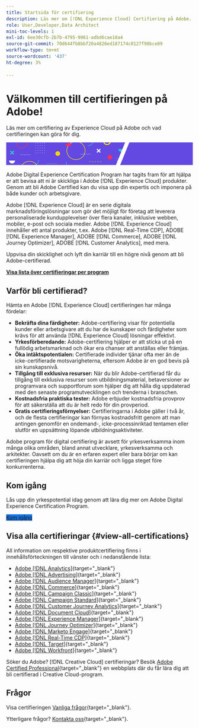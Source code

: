 ```yaml
---
title: Startsida för certifiering
description: Läs mer om [!DNL Experience Cloud] Certifiering på Adobe. Ta reda på vad du kan få ut av certifieringen.
role: User,Developer,Data Architect
mini-toc-levels: 1
exl-id: 6ee30cfb-2b7b-4795-9061-adbd6cae18a4
source-git-commit: 70d644fb8bbf20a4826ed187174c0127f98bce89
workflow-type: tm+mt
source-wordcount: '437'
ht-degree: 3%

---
```


# Välkommen till certifieringen på Adobe!

Läs mer om certifiering av Experience Cloud på Adobe och vad certifieringen kan göra för dig.

![Banderoll](/help/certifications/assets/home_banner_smallwide.png)

Adobe Digital Experience Certification Program har tagits fram för att hjälpa er att bevisa att ni är skickliga i Adobe [!DNL Experience Cloud] produkter. Genom att bli Adobe Certified kan du visa upp din expertis och imponera på både kunder och arbetsgivare.

Adobe [!DNL Experience Cloud] är en serie digitala marknadsföringslösningar som gör det möjligt för företag att leverera personaliserade kundupplevelser över flera kanaler, inklusive webben, mobiler, e-post och sociala medier. Adobe [!DNL Experience Cloud] innehåller ett antal produkter, t.ex. Adobe [!DNL Real-Time CDP], ADOBE [!DNL Experience Manager], ADOBE [!DNL Commerce], ADOBE [!DNL Journey Optimizer], ADOBE [!DNL Customer Analytics], med mera.

Uppvisa din skicklighet och lyft din karriär till en högre nivå genom att bli Adobe-certifierad.

[**Visa lista över certifieringar per program**](#view-all-certifications)

## Varför bli certifierad?

Hämta en Adobe [!DNL Experience Cloud] certifieringen har många fördelar:

* **Bekräfta dina färdigheter:** Adobe-certifiering visar för potentiella kunder eller arbetsgivare att du har de kunskaper och färdigheter som krävs för att använda [!DNL Experience Cloud] lösningar effektivt.
* **Yrkesförberedande:** Adobe-certifiering hjälper er att sticka ut på en fullödig arbetsmarknad och ökar era chanser att anställas eller främjas.
* **Öka intäktspotentialen:** Certifierade individer tjänar ofta mer än de icke-certifierade motsvarigheterna, eftersom Adobe är en god bevis på sin kunskapsnivå.
* **Tillgång till exklusiva resurser:** När du blir Adobe-certifierad får du tillgång till exklusiva resurser som utbildningsmaterial, betaversioner av programvara och supportforum som hjälper dig att hålla dig uppdaterad med den senaste programutvecklingen och trenderna i branschen.
* **Kostnadsfria praktiska tester:** Adobe erbjuder kostnadsfria provprov för att säkerställa att du är helt redo för din provperiod.
* **Gratis certifieringsförnyelser:** Certifieringarna i Adobe gäller i två år, och de flesta certifieringar kan förnyas kostnadsfritt genom att man antingen genomför en ondemand-, icke-processinriktad tentamen eller slutför en uppsättning löpande utbildningsaktiviteter.

Adobe program för digital certifiering är avsett för yrkesverksamma inom många olika områden, bland annat utvecklare, yrkesverksamma och arkitekter. Oavsett om du är en erfaren expert eller bara börjar om kan certifieringen hjälpa dig att höja din karriär och ligga steget före konkurrenterna.

## Kom igång

Lås upp din yrkespotential idag genom att lära dig mer om Adobe Digital Experience Certification Program.

<a href="https://experienceleague.adobe.com/docs/certification/certification/getting-started.html" target="_blank" class="spectrum-Button spectrum-Button--fill spectrum-Button--accent spectrum-Button--sizeM is-margin-bottom-big-big at-element-click-tracking" style="background-color:#1473E6"><span class="spectrum-Button-label has-no-wrap">Kom igång</span></a>

## Visa alla certifieringar {#view-all-certifications}

All information om respektive produktcertifiering finns i innehållsförteckningen till vänster och i nedanstående lista:

* [Adobe [!DNL Analytics]](/help/certifications/aa/aa-overview.md){target="_blank"}
* [Adobe [!DNL Advertising]](/help/certifications/aac/aac-overview.md){target="_blank"}
* [Adobe [!DNL Audience Manager]](/help/certifications/aam/aam-overview.md){target="_blank"}
* [Adobe [!DNL Commerce]](/help/certifications/ac/ac-overview.md){target="_blank"}
* [Adobe [!DNL Campaign Classic]](/help/certifications/acc/acc-overview.md){target="_blank"}
* [Adobe [!DNL Campaign Standard]](/help/certifications/acs/acs-overview.md){target="_blank"}
* [Adobe [!DNL Customer Journey Analytics]](/help/certifications/acja/acja-overview.md){target="_blank"}
* [Adobe [!DNL Document Cloud]](/help/certifications/adc/adc-overview.md){target="_blank"}
* [Adobe [!DNL Experience Manager]](/help/certifications/aem/aem-overview.md){target="_blank"}
* [Adobe [!DNL Journey Optimizer]](/help/certifications/ajo/ajo-overview.md){target="_blank"}
* [Adobe [!DNL Marketo Engage]](/help/certifications/ame/ame-overview.md){target="_blank"}
* [Adobe [!DNL Real-Time CDP]](/help/certifications/rtcdp/rtcdp-overview.md){target="_blank"}
* [Adobe [!DNL Target]](/help/certifications/at/at-overview.md){target="_blank"}
* [Adobe [!DNL Workfront]](/help/certifications/aw/aw-overview.md){target="_blank"}

Söker du Adobe? [!DNL Creative Cloud] certifieringar? Besök [Adobe Certified Professional](https://certifiedprofessional.adobe.com/en/home){target="_blank"} en webbplats där du får lära dig att bli certifierad i Creative Cloud-program.

## Frågor

Visa certifieringen [Vanliga frågor](https://experienceleague.adobe.com/docs/certification/certification/faq.html){target="_blank"}.

Ytterligare frågor? [Kontakta oss](mailto:certif@adobe.com){target="_blank"}.